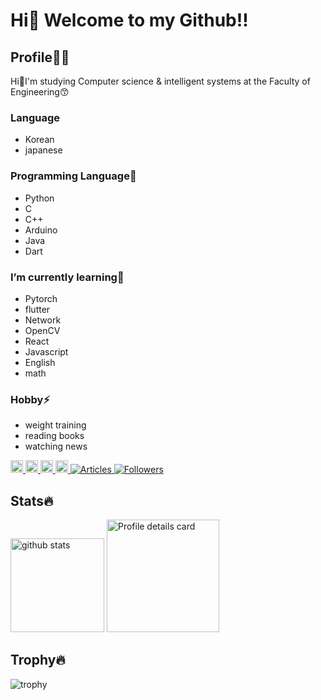 # Hi👋 Welcome to my Github!!
## Profile👱‍♂️
Hi👋I'm studying Computer science & intelligent systems at the Faculty of Engineering😙
### Language
- Korean
- japanese

### Programming Language🔭
- Python
- C
- C++
- Arduino
- Java
- Dart

### I’m currently learning🌱
- Pytorch
- flutter
- Network
- OpenCV
- React
- Javascript
- English
- math

### Hobby⚡
- weight training
- reading books
- watching news

<p align="left">
  <a href="https://github.com/PARKUDP">
    <img height="20" src="https://komarev.com/ghpvc/?username=PARKUDP&color=orange&label=PROFILE+VIEWS" />
  </a>
  <a href="https://github.com/PARKUDP">
    <img height="20" src="https://img.shields.io/github/followers/PARKUDP?label=follow&logo=github&style=flat" />
  </a>
   <a href="https://qiita.com/PARK_UDP">
    <img height="20" src="https://qiita-badge.apiapi.app/s/PARK_UDP/posts.svg" />
  </a>
  <a href="https://qiita.com/PARK_UDP">
    <img height="20" src="https://qiita-badge.apiapi.app/s/PARK_UDP/contributions.svg" />
  </a>
  <a href="https://zenn.dev/park_udp">
    <img src="https://badgen.org/img/zenn/park_udp/articles?style=plastic" alt="Articles" />
  </a>
  <a href="https://zenn.dev/park_udp">
    <img src="https://badgen.org/img/zenn/park_udp/followers?style=plastic" alt="Followers" />
  </a>
</p>

## Stats🔥
<p align="left"> 
  <img alt="github stats" height="150px" src="https://github-readme-stats.vercel.app/api?username=PARKUDP&theme=onedark&show_icons=ture" />
  <img alt="Profile details card" height="180px" src="http://github-profile-summary-cards.vercel.app/api/cards/profile-details?username=PARKUDP&theme=gruvbox"
</p>

## Trophy🔥
![trophy](https://github-profile-trophy.vercel.app/?username=PARKUDP&theme=onedark)
